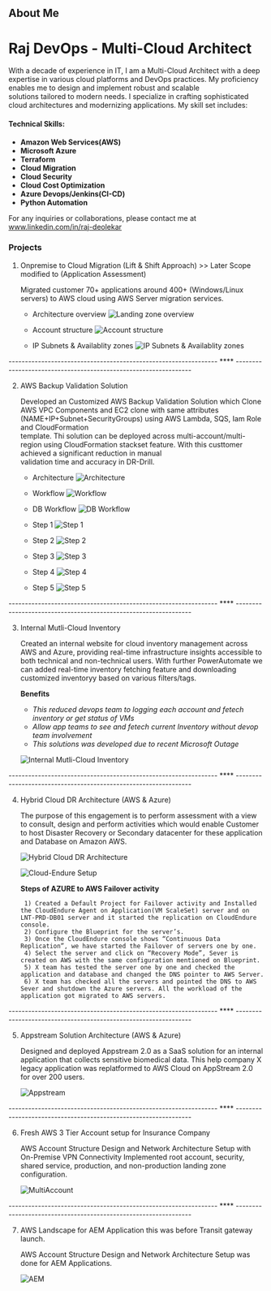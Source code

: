 
## About Me
# Raj DevOps - Multi-Cloud Architect

  With a decade of experience in IT, I am a Multi-Cloud Architect with a deep expertise in various cloud platforms and DevOps practices. My proficiency enables me to design and implement robust and scalable   
  solutions tailored to modern needs. I specialize in crafting sophisticated cloud architectures and modernizing applications. My skill set includes:

#### Technical Skills:
 - **Amazon Web Services(AWS)**
 - **Microsoft Azure**
 - **Terraform**
 - **Cloud Migration**
 - **Cloud Security**
 - **Cloud Cost Optimization**
 - **Azure Devops/Jenkins(CI-CD)**
 - **Python Automation**

 For any inquiries or collaborations, please contact me at www.linkedin.com/in/raj-deolekar

### Projects

1. Onpremise to Cloud Migration (Lift & Shift Approach) >> Later Scope modified to (Application Assessment)

    Migrated customer 70+ applications around 400+ (Windows/Linux servers) to AWS cloud using AWS Server migration services.

   - Architecture overview
      ![Landing zone overview](projects/cloud-migration/architecture.jpeg)  
      
   - Account structure
      ![Account structure](projects/cloud-migration/organizations-units.jpeg)
      
   - IP Subnets & Availablity zones
      ![IP Subnets & Availablity zones](projects/cloud-migration/network-ip.PNG) 

  ---------------------------------------------------------------- **** ----------------------------------------------------------------
       
2. AWS Backup Validation Solution
   
    Developed an Customized AWS Backup Validation Solution which Clone AWS VPC Components and EC2 clone with same attributes (NAME+IP+Subnet+SecurityGroups) using AWS Lambda, SQS, Iam Role and CloudFormation  
    template. Thi solution can be deployed across multi-account/multi-region using CloudFormation stackset feature. With this custtomer achieved a significant reduction in manual   
    validation time and accuracy in DR-Drill.
 
    - Architecture
      ![Architecture](projects/cloud-migration/backup-validation.png)

    - Workflow
      ![Workflow](projects/cloud-migration/workflow.png)

    - DB Workflow
      ![DB Workflow](projects/cloud-migration/bckp-6.png)

    - Step 1
      ![Step 1](projects/cloud-migration/bckp-1.png)
     
    - Step 2
      ![Step 2](projects/cloud-migration/bckp-2.png)

    - Step 3
      ![Step 3](projects/cloud-migration/bckp-3.png)

    - Step 4
      ![Step 4](projects/cloud-migration/bckp-4.png)

    - Step 5
      ![Step 5](projects/cloud-migration/bckp-5.png)
     

  ---------------------------------------------------------------- **** ----------------------------------------------------------------
          

3. Internal Mutli-Cloud Inventory
   
     Created an internal website for cloud inventory management across AWS and Azure, providing real-time infrastructure insights accessible to both technical and non-technical users.
     With further PowerAutomate we can added real-time inventory fetching feature and downloading customized inventoryy based on various filters/tags.
   
     **Benefits**
     - *This reduced devops team to logging each account and fetech inventory or get status of VMs*
     - *Allow app teams to see and fetech current Inventory without devop team involvement*
     - *This solutions was developed due to recent Microsoft Outage*

      ![Internal Mutli-Cloud Inventory](projects/cloud-migration/cloud-inventory.png)
    
  ---------------------------------------------------------------- **** ----------------------------------------------------------------

4. Hybrid Cloud DR Architecture (AWS & Azure)
   
      The purpose of this engagement is to perform assessment with a view to consult, design and
      perform activities which would enable Customer to host Disaster Recovery or Secondary
      datacenter for these application and Database on Amazon AWS.
    
      ![Hybrid Cloud DR Architecture](projects/cloud-migration/Cloud-Endure.jpg)
    
    
      ![Cloud-Endure Setup](projects/cloud-migration/Cloud-Endure-2.jpg)

      **Steps of AZURE to AWS Failover activity**

        1) Created a Default Project for Failover activity and Installed the CloudEndure Agent on Application(VM ScaleSet) server and on LNT-PRD-DB01 server and it started the replication on CloudEndure console.
        2) Configure the Blueprint for the server’s.
        3) Once the CloudEndure console shows “Continuous Data Replication”, we have started the Failover of servers one by one.
        4) Select the server and click on “Recovery Mode”, Sever is created on AWS with the same configuration mentioned on Blueprint.
        5) X team has tested the server one by one and checked the application and database and changed the DNS pointer to AWS Server.
        6) X team has checked all the servers and pointed the DNS to AWS Sever and shutdown the Azure servers. All the workload of the application got migrated to AWS servers.

 ---------------------------------------------------------------- **** ----------------------------------------------------------------

5. Appstream Solution Architecture (AWS & Azure)
   
      Designed and deployed Appstream 2.0 as a SaaS solution for an internal application that collects sensitive biomedical data. This help company X legacy application was replatformed to AWS Cloud on AppStream 
      2.0 for over 200 users.
    
      ![Appstream](projects/cloud-migration/appstream.JPG)

 ---------------------------------------------------------------- **** ----------------------------------------------------------------

6. Fresh AWS 3 Tier Account setup for Insurance Company
   
      AWS Account Structure Design and Network Architecture Setup with On-Premise VPN Connectivity Implemented root account, security, shared service, production, and non-production landing zone configuration.
    
      ![MultiAccount](projects/cloud-migration/fresh-acct.jpg)

 ---------------------------------------------------------------- **** ----------------------------------------------------------------

7. AWS Landscape for AEM Application this was before Transit gateway launch.
   
      AWS Account Structure Design and Network Architecture Setup was done for AEM Applications.
    
      ![AEM](projects/cloud-migration/fresh-acct.jpg)

  
 
